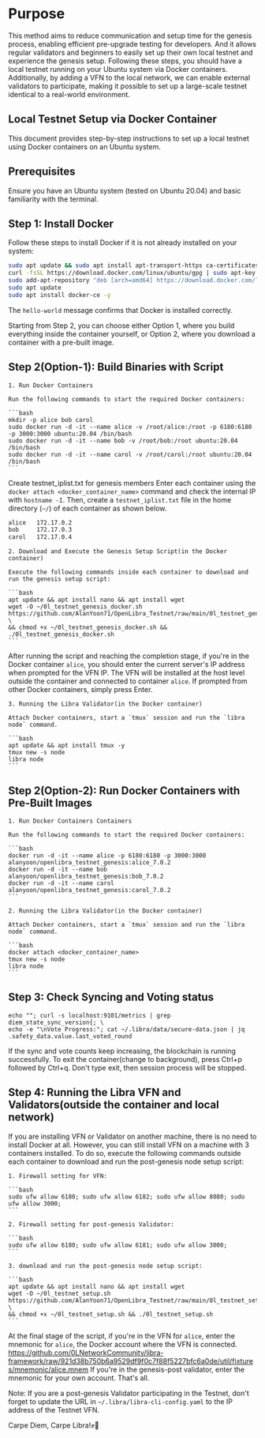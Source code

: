 # Purpose

This method aims to reduce communication and setup time for the genesis process, enabling efficient pre-upgrade testing for developers.
And it allows regular validators and beginners to easily set up their own local testnet and experience the genesis setup.
Following these steps, you should have a local testnet running on your Ubuntu system via Docker containers.
Additionally, by adding a VFN to the local network, we can enable external validators to participate,
making it possible to set up a large-scale testnet identical to a real-world environment.

## Local Testnet Setup via Docker Container

This document provides step-by-step instructions to set up a local testnet using Docker containers on an Ubuntu system.

## Prerequisites

Ensure you have an Ubuntu system (tested on Ubuntu 20.04) and basic familiarity with the terminal.

## Step 1: Install Docker

Follow these steps to install Docker if it is not already installed on your system:

```bash
sudo apt update && sudo apt install apt-transport-https ca-certificates curl software-properties-common -y
curl -fsSL https://download.docker.com/linux/ubuntu/gpg | sudo apt-key add -
sudo add-apt-repository "deb [arch=amd64] https://download.docker.com/linux/ubuntu $(lsb_release -cs) stable"
sudo apt update
sudo apt install docker-ce -y
```

The `hello-world` message confirms that Docker is installed correctly.

Starting from Step 2, you can choose either Option 1, where you build everything inside the container yourself,
or Option 2, where you download a container with a pre-built image.

## Step 2(Option-1): Build Binaries with Script

	1. Run Docker Containers

	Run the following commands to start the required Docker containers:

	```bash
	mkdir -p alice bob carol
	sudo docker run -d -it --name alice -v /root/alice:/root -p 6180:6180 -p 3000:3000 ubuntu:20.04 /bin/bash
	sudo docker run -d -it --name bob -v /root/bob:/root ubuntu:20.04 /bin/bash
	sudo docker run -d -it --name carol -v /root/carol:/root ubuntu:20.04 /bin/bash
	```

Create testnet_iplist.txt for genesis members
Enter each container using the `docker attach <docker_container_name>` command and check the internal IP with `hostname -I`.
Then, create a `testnet_iplist.txt` file in the home directory (`~/`) of each container as shown below.

```bash
alice	172.17.0.2
bob		172.17.0.3
carol	172.17.0.4
```

	2. Download and Execute the Genesis Setup Script(in the Docker container)

	Execute the following commands inside each container to download and run the genesis setup script:

	```bash
	apt update && apt install nano && apt install wget
	wget -O ~/0l_testnet_genesis_docker.sh https://github.com/AlanYoon71/OpenLibra_Testnet/raw/main/0l_testnet_genesis_docker.sh \
	&& chmod +x ~/0l_testnet_genesis_docker.sh && ./0l_testnet_genesis_docker.sh
	```

After running the script and reaching the completion stage, if you're in the Docker container `alice`,
you should enter the current server's IP address when prompted for the VFN IP.
The VFN will be installed at the host level outside the container and connected to container `alice`.
If prompted from other Docker containers, simply press Enter.

	3. Running the Libra Validator(in the Docker container)

	Attach Docker containers, start a `tmux` session and run the `libra node` command.
	
	```bash
	apt update && apt install tmux -y
	tmux new -s node
	libra node
	```

## Step 2(Option-2): Run Docker Containers with Pre-Built Images

	1. Run Docker Containers Containers

	Run the following commands to start the required Docker containers:

	```bash
	docker run -d -it --name alice -p 6180:6180 -p 3000:3000 alanyoon/openlibra_testnet_genesis:alice_7.0.2
	docker run -d -it --name bob alanyoon/openlibra_testnet_genesis:bob_7.0.2
	docker run -d -it --name carol alanyoon/openlibra_testnet_genesis:carol_7.0.2
	```

	2. Running the Libra Validator(in the Docker container)

	Attach Docker containers, start a `tmux` session and run the `libra node` command.
	
	```bash
	docker attach <docker_container_name>
	tmux new -s node
	libra node
	```

## Step 3: Check Syncing and Voting status

```
echo ""; curl -s localhost:9101/metrics | grep diem_state_sync_version{; \
echo -e "\nVote Progress:"; cat ~/.libra/data/secure-data.json | jq .safety_data.value.last_voted_round
```

If the sync and vote counts keep increasing, the blockchain is running successfully.
To exit the container(change to background), press Ctrl+p followed by Ctrl+q.
Don't type exit, then session process will be stopped.

## Step 4: Running the Libra VFN and Validators(outside the container and local network)

If you are installing VFN or Validator on another machine, there is no need to install Docker at all.
However, you can still install VFN on a machine with 3 containers installed.
To do so, execute the following commands outside each container to download and run the post-genesis node setup script:

	1. Firewall setting for VFN:

	```bash
	sudo ufw allow 6180; sudo ufw allow 6182; sudo ufw allow 8080; sudo ufw allow 3000; 
	```
	
	2. Firewall setting for post-genesis Validator:

	```bash
	sudo ufw allow 6180; sudo ufw allow 6181; sudo ufw allow 3000; 
	```
	
	3. download and run the post-genesis node setup script:

	```bash
	apt update && apt install nano && apt install wget
	wget -O ~/0l_testnet_setup.sh https://github.com/AlanYoon71/OpenLibra_Testnet/raw/main/0l_testnet_setup.sh \
	&& chmod +x ~/0l_testnet_setup.sh && ./0l_testnet_setup.sh
	```

At the final stage of the script, if you're in the VFN for `alice`, enter the mnemonic for `alice`,
the Docker account where the VFN is connected.
https://github.com/0LNetworkCommunity/libra-framework/raw/921d38b750b6a9529df9f0c7f88f5227bfc6a0de/util/fixtures/mnemonic/alice.mnem
If you're in the genesis-post validator, enter the mnemonic for your own account. That's all.
   
Note: 
If you are a post-genesis Validator participating in the Testnet,
don't forget to update the URL in `~/.libra/libra-cli-config.yaml` to the IP address of the Testnet VFN.

Carpe Diem, Carpe Libra!✊🔆
